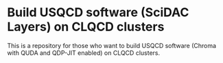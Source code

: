 # Build USQCD software (SciDAC Layers) on CLQCD clusters

This is a repository for those who want to build USQCD software (Chroma with QUDA and QDP-JIT enabled) on CLQCD clusters.
